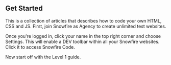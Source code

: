 ## Get Started

This is a collection of articles that describes how to code your own HTML, CSS and JS. First, join Snowfire as Agency to create unlimited test websites.

Once you're logged in, click your name in the top right corner and choose Settings. This will enable a DEV toolbar within all your Snowfire websites. Click it to access Snowfire Code.

Now start off with the Level 1 guide.
